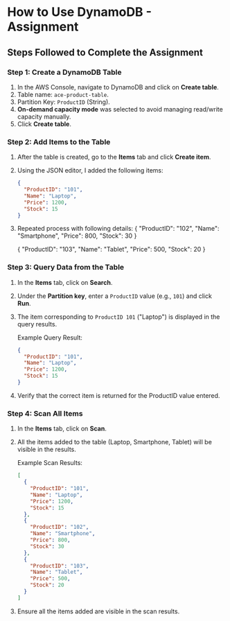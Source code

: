 
# How to Use DynamoDB - Assignment

## Steps Followed to Complete the Assignment

### Step 1: Create a DynamoDB Table
1. In the AWS Console, navigate to DynamoDB and click on **Create table**.
2. Table name: `ace-product-table`.
3. Partition Key: `ProductID` (String).
4. **On-demand capacity mode** was selected to avoid managing read/write capacity manually.
5. Click **Create table**.

### Step 2: Add Items to the Table
1. After the table is created, go to the **Items** tab and click **Create item**.
2. Using the JSON editor, I added the following items:
   ```json
   {
     "ProductID": "101",
     "Name": "Laptop",
     "Price": 1200,
     "Stock": 15
   }
3. Repeated process with following details:
{
     "ProductID": "102",
     "Name": "Smartphone",
     "Price": 800,
     "Stock": 30
   }

   {
     "ProductID": "103",
     "Name": "Tablet",
     "Price": 500,
     "Stock": 20
   }

### Step 3: Query Data from the Table
1. In the **Items** tab, click on **Search**.
2. Under the **Partition key**, enter a `ProductID` value (e.g., `101`) and click **Run**.
3. The item corresponding to `ProductID 101` ("Laptop") is displayed in the query results.
   
   Example Query Result:
   ```json
   {
     "ProductID": "101",
     "Name": "Laptop",
     "Price": 1200,
     "Stock": 15
   }
4. Verify that the correct item is returned for the ProductID value entered.

### Step 4: Scan All Items
1. In the **Items** tab, click on **Scan**.
2. All the items added to the table (Laptop, Smartphone, Tablet) will be visible in the results.
   
   Example Scan Results:
   ```json
   [
     {
       "ProductID": "101",
       "Name": "Laptop",
       "Price": 1200,
       "Stock": 15
     },
     {
       "ProductID": "102",
       "Name": "Smartphone",
       "Price": 800,
       "Stock": 30
     },
     {
       "ProductID": "103",
       "Name": "Tablet",
       "Price": 500,
       "Stock": 20
     }
   ]
3. Ensure all the items added are visible in the scan results.